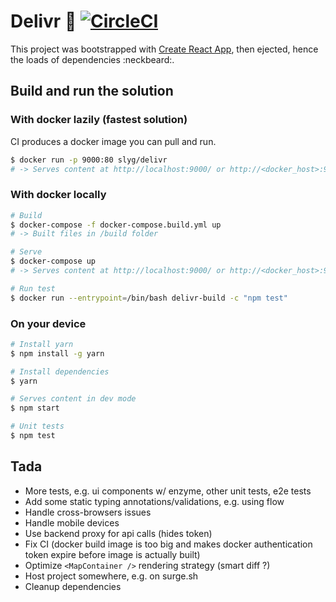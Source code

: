 # Delivr :truck: [![CircleCI](https://circleci.com/gh/slyg/delivr.svg?style=svg)](https://circleci.com/gh/slyg/delivr)

This project was bootstrapped with [Create React App](https://github.com/facebookincubator/create-react-app), then ejected, hence the loads of dependencies :neckbeard:.

## Build and run the solution

### With docker lazily (fastest solution)

CI produces a docker image you can pull and run.

```sh
$ docker run -p 9000:80 slyg/delivr
# -> Serves content at http://localhost:9000/ or http://<docker_host>:9000/
```

### With docker locally

```sh
# Build
$ docker-compose -f docker-compose.build.yml up
# -> Built files in /build folder

# Serve
$ docker-compose up
# -> Serves content at http://localhost:9000/ or http://<docker_host>:9000/

# Run test
$ docker run --entrypoint=/bin/bash delivr-build -c "npm test"
```

### On your device

```sh
# Install yarn
$ npm install -g yarn

# Install dependencies
$ yarn

# Serves content in dev mode
$ npm start

# Unit tests
$ npm test
```

## Tada

- More tests, e.g. ui components w/ enzyme, other unit tests, e2e tests
- Add some static typing annotations/validations, e.g. using flow
- Handle cross-browsers issues
- Handle mobile devices
- Use backend proxy for api calls (hides token)
- Fix CI (docker build image is too big and makes docker authentication token expire before image is actually built)
- Optimize `<MapContainer />` rendering strategy (smart diff ?)
- Host project somewhere, e.g. on surge.sh
- Cleanup dependencies
